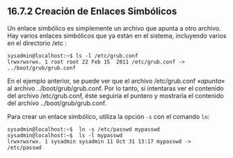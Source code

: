 ## 16.7.2 Creación de Enlaces Simbólicos
Un enlace simbólico es simplemente un archivo que apunta a otro archivo. Hay varios enlaces simbólicos que ya están en el sistema, incluyendo varios en el directorio /etc :

```shell-session
sysadmin@localhost:~$ ls -l /etc/grub.conf
lrwxrwxrwx. 1 root root 22 Feb 15  2011 /etc/grub.conf -> ../boot/grub/grub.conf
```

En el ejemplo anterior, se puede ver que el archivo /etc/grub.conf «_apunta_» al archivo ../boot/grub/grub.conf. Por lo tanto, si intentaras ver el contenido del archivo /etc/grub.conf, éste seguiría el puntero y mostraría el contenido del archivo ../boot/grub/grub.conf.

Para crear un enlace simbólico, utiliza la opción `-s` con el comando `ln`:

```shell-session
sysadmin@localhost:~$  ln -s /etc/passwd mypasswd
sysadmin@localhost:~$  ls -l mypasswd
lrwxrwxrwx. 1 sysadmin sysadmin 11 Oct 31 13:17 mypasswd -> /etc/passwd
```
